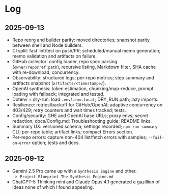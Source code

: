 # Log

## 2025-09-13

- Repo reorg and builder parity: moved directories; snapshot parity between shell and Node builders.
- CI split: fast lint/test on push/PR; scheduled/manual memo generation; memo validation and artifacts on failure.
- GitHub collector: config loader, repo spec parsing (`owner/repo@ref:path`), recursive listing, Markdown filter, SHA cache with re-download, concurrency.
- Observability: structured logs; per-repo metrics; step summary and artifacts snapshot (`artifacts/<timestamp>/`).
- OpenAI synthesis: token estimation, chunking/map-reduce, prompt loading with fallback; integrated and tested.
- Dotenv + dry-run: load `.env`/`.env.local`; DRY_RUN path; lazy imports.
- Resilience: retries/backoff for GitHub/OpenAI; adaptive concurrency on 403/429; retry counters and wait times tracked; tests.
- Config/security: GHE and OpenAI base URLs; proxy envs; secret redaction; docs/Config.md; Troubleshooting guide; README links.
- Summary UX: versioned schema; settings recorded; `npm run summary` CLI; per-repo table; artifact links; compact Errors section.
- Per-repo errors: capture non-404 list/fetch errors with samples; `--fail-on-error` option; tests and docs.

## 2025-09-12

- Gemini 2.5 Pro came up with a `Synthesis Engine` and other.
	- `Project Blueprint The Synthesis Engine.md`
- ChatGPT-5 Thinking mini and Claude Opus 4.1 generated a gazillion of ideas none of which I found appealing.
